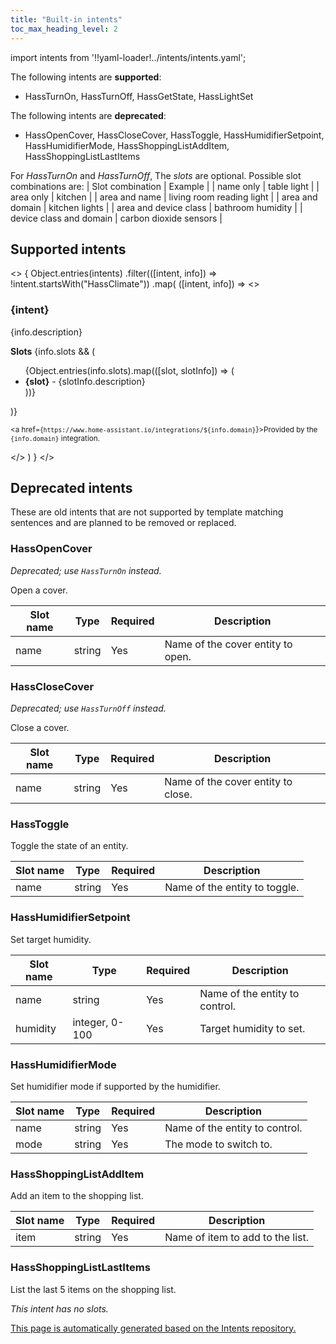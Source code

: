 ```yaml
---
title: "Built-in intents"
toc_max_heading_level: 2
---
```


import intents from '!!yaml-loader!../intents/intents.yaml';

The following intents are **supported**:

  * HassTurnOn, HassTurnOff, HassGetState, HassLightSet

The following intents are **deprecated**:

 * HassOpenCover, HassCloseCover, HassToggle, HassHumidifierSetpoint, HassHumidifierMode, HassShoppingListAddItem, HassShoppingListLastItems

For *HassTurnOn* and *HassTurnOff*, The *slots* are optional. Possible slot combinations are:
    | Slot combination        | Example                          |
    | name only               | table light                      |
    | area only               | kitchen                          |
    | area and name           | living room reading light        |
    | area and domain         | kitchen lights                   |
    | area and device class   | bathroom humidity                |
    | device class and domain | carbon dioxide sensors           |

## Supported intents

<>
{
  Object.entries(intents)
  .filter(([intent, info]) => !intent.startsWith("HassClimate"))
  .map(
    ([intent, info]) =>
      <>
        <h3>{intent}</h3>
        <p>{info.description}</p>
        <b>Slots</b>
        {info.slots && (
          <ul>
            {Object.entries(info.slots).map(([slot, slotInfo]) => (
              <li>
                <b>{slot}</b> - {slotInfo.description}
              </li>
            ))}
          </ul>
        )}
        <p><small>
          <a href={`https://www.home-assistant.io/integrations/${info.domain}`}>Provided by the <code>{info.domain}</code> integration.</a>
        </small></p>
      </>
  )
}
</>

## Deprecated intents

These are old intents that are not supported by template matching sentences and are planned to be removed or replaced.


### HassOpenCover

_Deprecated; use `HassTurnOn` instead._

Open a cover.

| Slot name | Type | Required | Description
| --------- | ---- | -------- | -----------
| name | string | Yes | Name of the cover entity to open.

### HassCloseCover

_Deprecated; use `HassTurnOff` instead._

Close a cover.

| Slot name | Type | Required | Description
| --------- | ---- | -------- | -----------
| name | string | Yes | Name of the cover entity to close.

### HassToggle

Toggle the state of an entity.

| Slot name | Type | Required | Description
| --------- | ---- | -------- | -----------
| name | string | Yes | Name of the entity to toggle.

### HassHumidifierSetpoint

Set target humidity.

| Slot name | Type | Required | Description
| --------- | ---- | -------- | -----------
| name | string | Yes | Name of the entity to control.
| humidity | integer, 0-100 | Yes | Target humidity to set.

### HassHumidifierMode

Set humidifier mode if supported by the humidifier.

| Slot name | Type | Required | Description
| --------- | ---- | -------- | -----------
| name | string | Yes | Name of the entity to control.
| mode | string | Yes | The mode to switch to.

### HassShoppingListAddItem

Add an item to the shopping list.

| Slot name | Type | Required | Description
| --------- | ---- | -------- | -----------
| item | string | Yes | Name of item to add to the list.

### HassShoppingListLastItems

List the last 5 items on the shopping list.

_This intent has no slots._



[This page is automatically generated based on the Intents repository.](https://github.com/home-assistant/intents/blob/main/intents.yaml)

